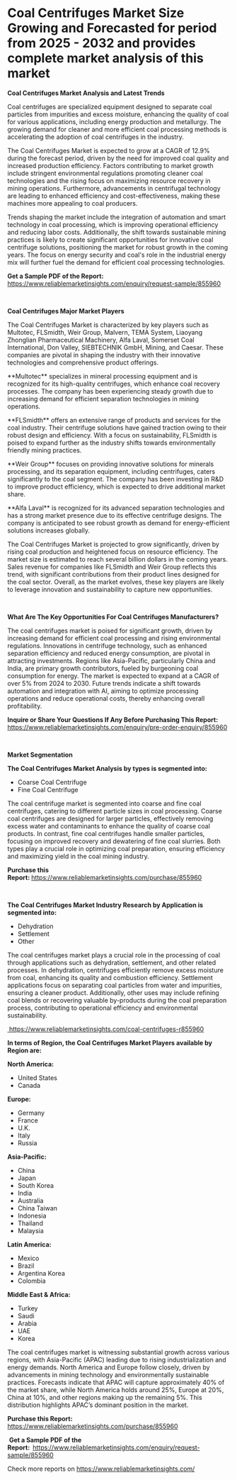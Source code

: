 <p><h1>Coal Centrifuges Market Size Growing and Forecasted for period from 2025 - 2032 and provides complete market analysis of this market</h1></p><p><strong>Coal Centrifuges Market Analysis and Latest Trends</strong></p>
<p><p>Coal centrifuges are specialized equipment designed to separate coal particles from impurities and excess moisture, enhancing the quality of coal for various applications, including energy production and metallurgy. The growing demand for cleaner and more efficient coal processing methods is accelerating the adoption of coal centrifuges in the industry. </p><p>The Coal Centrifuges Market is expected to grow at a CAGR of 12.9% during the forecast period, driven by the need for improved coal quality and increased production efficiency. Factors contributing to market growth include stringent environmental regulations promoting cleaner coal technologies and the rising focus on maximizing resource recovery in mining operations. Furthermore, advancements in centrifugal technology are leading to enhanced efficiency and cost-effectiveness, making these machines more appealing to coal producers. </p><p>Trends shaping the market include the integration of automation and smart technology in coal processing, which is improving operational efficiency and reducing labor costs. Additionally, the shift towards sustainable mining practices is likely to create significant opportunities for innovative coal centrifuge solutions, positioning the market for robust growth in the coming years. The focus on energy security and coal's role in the industrial energy mix will further fuel the demand for efficient coal processing technologies.</p></p>
<p><strong>Get a Sample PDF of the Report:&nbsp;</strong> <a href="https://www.reliablemarketinsights.com/enquiry/request-sample/855960?utm_campaign=3291&utm_medium=2&utm_source=Github&utm_content=ia&utm_term=10042025&utm_id=coal-centrifuges">https://www.reliablemarketinsights.com/enquiry/request-sample/855960</a></p>
<p>&nbsp;</p>
<p><strong>Coal Centrifuges Major Market Players</strong></p>
<p><p>The Coal Centrifuges Market is characterized by key players such as Multotec, FLSmidth, Weir Group, Malvern, TEMA System, Liaoyang Zhonglian Pharmaceutical Machinery, Alfa Laval, Somerset Coal International, Don Valley, SIEBTECHNIK GmbH, Mining, and Caesar. These companies are pivotal in shaping the industry with their innovative technologies and comprehensive product offerings.</p><p>**Multotec** specializes in mineral processing equipment and is recognized for its high-quality centrifuges, which enhance coal recovery processes. The company has been experiencing steady growth due to increasing demand for efficient separation technologies in mining operations.</p><p>**FLSmidth** offers an extensive range of products and services for the coal industry. Their centrifuge solutions have gained traction owing to their robust design and efficiency. With a focus on sustainability, FLSmidth is poised to expand further as the industry shifts towards environmentally friendly mining practices.</p><p>**Weir Group** focuses on providing innovative solutions for minerals processing, and its separation equipment, including centrifuges, caters significantly to the coal segment. The company has been investing in R&D to improve product efficiency, which is expected to drive additional market share.</p><p>**Alfa Laval** is recognized for its advanced separation technologies and has a strong market presence due to its effective centrifuge designs. The company is anticipated to see robust growth as demand for energy-efficient solutions increases globally.</p><p>The Coal Centrifuges Market is projected to grow significantly, driven by rising coal production and heightened focus on resource efficiency. The market size is estimated to reach several billion dollars in the coming years. Sales revenue for companies like FLSmidth and Weir Group reflects this trend, with significant contributions from their product lines designed for the coal sector. Overall, as the market evolves, these key players are likely to leverage innovation and sustainability to capture new opportunities.</p></p>
<p>&nbsp;</p>
<p><strong>What Are The Key Opportunities For Coal Centrifuges Manufacturers?</strong></p>
<p><p>The coal centrifuges market is poised for significant growth, driven by increasing demand for efficient coal processing and rising environmental regulations. Innovations in centrifuge technology, such as enhanced separation efficiency and reduced energy consumption, are pivotal in attracting investments. Regions like Asia-Pacific, particularly China and India, are primary growth contributors, fueled by burgeoning coal consumption for energy. The market is expected to expand at a CAGR of over 5% from 2024 to 2030. Future trends indicate a shift towards automation and integration with AI, aiming to optimize processing operations and reduce operational costs, thereby enhancing overall profitability.</p></p>
<p><strong>Inquire or Share Your Questions If Any Before Purchasing This Report:</strong> <a href="https://www.reliablemarketinsights.com/enquiry/pre-order-enquiry/855960?utm_campaign=3291&utm_medium=2&utm_source=Github&utm_content=ia&utm_term=10042025&utm_id=coal-centrifuges">https://www.reliablemarketinsights.com/enquiry/pre-order-enquiry/855960</a></p>
<p>&nbsp;</p>
<p><strong>Market Segmentation</strong></p>
<p><strong>The Coal Centrifuges Market Analysis by types is segmented into:</strong></p>
<p><ul><li>Coarse Coal Centrifuge</li><li>Fine Coal Centrifuge</li></ul></p>
<p><p>The coal centrifuge market is segmented into coarse and fine coal centrifuges, catering to different particle sizes in coal processing. Coarse coal centrifuges are designed for larger particles, effectively removing excess water and contaminants to enhance the quality of coarse coal products. In contrast, fine coal centrifuges handle smaller particles, focusing on improved recovery and dewatering of fine coal slurries. Both types play a crucial role in optimizing coal preparation, ensuring efficiency and maximizing yield in the coal mining industry.</p></p>
<p><strong>Purchase this Report:&nbsp;</strong><a href="https://www.reliablemarketinsights.com/purchase/855960?utm_campaign=3291&utm_medium=2&utm_source=Github&utm_content=ia&utm_term=10042025&utm_id=coal-centrifuges">https://www.reliablemarketinsights.com/purchase/855960</a></p>
<p>&nbsp;</p>
<p><strong>The Coal Centrifuges Market Industry Research by Application is segmented into:</strong></p>
<p><ul><li>Dehydration</li><li>Settlement</li><li>Other</li></ul></p>
<p><p>The coal centrifuges market plays a crucial role in the processing of coal through applications such as dehydration, settlement, and other related processes. In dehydration, centrifuges efficiently remove excess moisture from coal, enhancing its quality and combustion efficiency. Settlement applications focus on separating coal particles from water and impurities, ensuring a cleaner product. Additionally, other uses may include refining coal blends or recovering valuable by-products during the coal preparation process, contributing to operational efficiency and environmental sustainability.</p></p>
<p><a href="https://www.reliablemarketinsights.com/coal-centrifuges-r855960?utm_campaign=3291&utm_medium=2&utm_source=Github&utm_content=ia&utm_term=10042025&utm_id=coal-centrifuges">&nbsp;https://www.reliablemarketinsights.com/coal-centrifuges-r855960</a></p>
<p><strong>In terms of Region, the Coal Centrifuges Market Players available by Region are:</strong></p>
<p>
    <p> <strong> North America: </strong>
        <ul>
            <li>United States</li>
            <li>Canada</li>
        </ul>
        </p> 
    <p> <strong> Europe: </strong>
        <ul>
            <li>Germany</li>
            <li>France</li>
            <li>U.K.</li>
            <li>Italy</li>
            <li>Russia</li>
        </ul>
        </p> 
    <p> <strong> Asia-Pacific: </strong>
        <ul>
            <li>China</li>
            <li>Japan</li>
            <li>South Korea</li>
            <li>India</li>
            <li>Australia</li>
            <li>China Taiwan</li>
            <li>Indonesia</li>
            <li>Thailand</li>
            <li>Malaysia</li>
        </ul>
        </p> 
    <p> <strong> Latin America: </strong>
        <ul>
            <li>Mexico</li>
            <li>Brazil</li>
            <li>Argentina Korea</li>
            <li>Colombia</li>
        </ul>
        </p> 
    <p> <strong> Middle East & Africa: </strong>
        <ul>
            <li>Turkey</li>
            <li>Saudi</li>
            <li>Arabia</li>
            <li>UAE</li>
            <li>Korea</li>
        </ul>
    </p>
    </p>
<p><p>The coal centrifuges market is witnessing substantial growth across various regions, with Asia-Pacific (APAC) leading due to rising industrialization and energy demands. North America and Europe follow closely, driven by advancements in mining technology and environmentally sustainable practices. Forecasts indicate that APAC will capture approximately 40% of the market share, while North America holds around 25%, Europe at 20%, China at 10%, and other regions making up the remaining 5%. This distribution highlights APAC’s dominant position in the market.</p></p>
<p><strong>Purchase this Report: </strong><a href="https://www.reliablemarketinsights.com/purchase/855960?utm_campaign=3291&utm_medium=2&utm_source=Github&utm_content=ia&utm_term=10042025&utm_id=coal-centrifuges">https://www.reliablemarketinsights.com/purchase/855960</a></p>
<p>&nbsp;<strong>Get a Sample PDF of the Report:&nbsp;&nbsp;</strong><a href="https://www.reliablemarketinsights.com/enquiry/request-sample/855960?utm_campaign=3291&utm_medium=2&utm_source=Github&utm_content=ia&utm_term=10042025&utm_id=coal-centrifuges">https://www.reliablemarketinsights.com/enquiry/request-sample/855960</a></p>
<p><strong></strong></p>
<p>Check more reports on <a href="https://www.reliablemarketinsights.com/?utm_campaign=3291&utm_medium=2&utm_source=Github&utm_content=ia&utm_term=10042025&utm_id=coal-centrifuges">https://www.reliablemarketinsights.com/</a></p>
